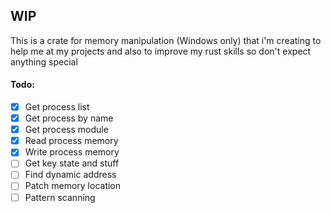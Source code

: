 ## WIP

This is a crate for memory manipulation (Windows only) that i'm creating to help me at my projects and also to improve my rust skills so don't expect anything special

#### Todo:

- [x] Get process list
- [x] Get process by name
- [x] Get process module
- [x] Read process memory
- [x] Write process memory
- [ ] Get key state and stuff
- [ ] Find dynamic address
- [ ] Patch memory location
- [ ] Pattern scanning
